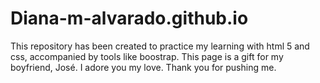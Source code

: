 # Diana-m-alvarado.github.io
This repository has been created to practice my learning with html 5 and css, accompanied by tools like boostrap. This page is a gift for my boyfriend, José. I adore you my love. Thank you for pushing me.
